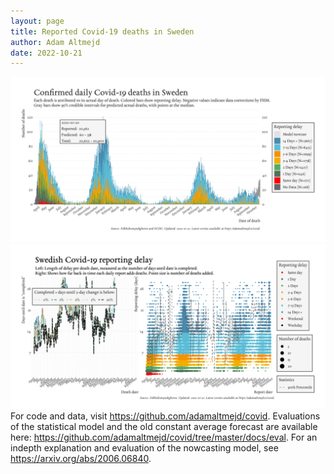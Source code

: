 ```yaml
---
layout: page
title: Reported Covid-19 deaths in Sweden
author: Adam Altmejd
date: 2022-10-21
---
```


![Graph of Swedish Covid-19 deaths with reporting delay.](deaths_lag_sweden_2022-10-21.png "Swedish Covid-19 deaths.")
![Graph of Swedish Covid-19 reporting delay in daily deaths.](lag_trend_sweden_2022-10-21.png "Trend in Swedish Covid-19 mortality reporting delay.")
For code and data, visit <https://github.com/adamaltmejd/covid>.
Evaluations of the statistical model and the old constant average forecast are available here: <https://github.com/adamaltmejd/covid/tree/master/docs/eval>.
For an indepth explanation and evaluation of the nowcasting model, see <https://arxiv.org/abs/2006.06840>.
